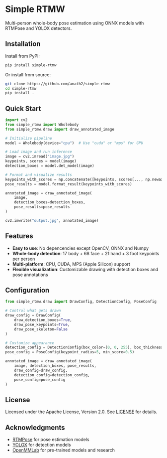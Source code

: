 # Simple RTMW

Multi-person whole-body pose estimation using ONNX models with RTMPose and YOLOX detectors.

## Installation

Install from PyPI:

```bash
pip install simple-rtmw
```

Or install from source:

```bash
git clone https://github.com/anath2/simple-rtmw
cd simple-rtmw
pip install .
```

## Quick Start

```python
import cv2
from simple_rtmw import Wholebody
from simple_rtmw.draw import draw_annotated_image

# Initialize pipeline
model = Wholebody(device="cpu")  # Use "cuda" or "mps" for GPU

# Load image and run inference
image = cv2.imread("image.jpg")
keypoints, scores = model(image)
detection_boxes = model.det_model(image)

# Format and visualize results
keypoints_with_scores = np.concatenate([keypoints, scores[..., np.newaxis]], axis=-1)
pose_results = model.format_result(keypoints_with_scores)

annotated_image = draw_annotated_image(
    image,
    detection_boxes=detection_boxes,
    pose_results=pose_results
)

cv2.imwrite("output.jpg", annotated_image)
```

## Features

- **Easy to use**: No depencencies except OpenCV, ONNX and Numpy
- **Whole-body detection**: 17 body + 68 face + 21 hand + 3 foot keypoints per person
- **Multi-platform**: CPU, CUDA, MPS (Apple Silicon) support
- **Flexible visualization**: Customizable drawing with detection boxes and pose annotations

## Configuration

```python
from simple_rtmw.draw import DrawConfig, DetectionConfig, PoseConfig

# Control what gets drawn
draw_config = DrawConfig(
    draw_detection_boxes=True,
    draw_pose_keypoints=True,
    draw_pose_skeleton=False
)

# Customize appearance
detection_config = DetectionConfig(box_color=(0, 0, 255), box_thickness=3)
pose_config = PoseConfig(keypoint_radius=5, min_score=0.5)

annotated_image = draw_annotated_image(
    image, detection_boxes, pose_results,
    draw_config=draw_config,
    detection_config=detection_config,
    pose_config=pose_config
)
```

## License

Licensed under the Apache License, Version 2.0. See [LICENSE](LICENSE) for details.

## Acknowledgments

- [RTMPose](https://github.com/open-mmlab/mmpose) for pose estimation models
- [YOLOX](https://github.com/Megvii-BaseDetection/YOLOX) for detection models
- [OpenMMLab](https://openmmlab.com/) for pre-trained models and research
